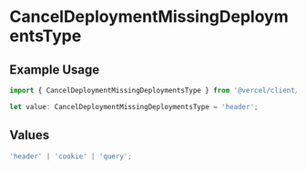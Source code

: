 # CancelDeploymentMissingDeploymentsType

## Example Usage

```typescript
import { CancelDeploymentMissingDeploymentsType } from '@vercel/client/models/operations';

let value: CancelDeploymentMissingDeploymentsType = 'header';
```

## Values

```typescript
'header' | 'cookie' | 'query';
```
